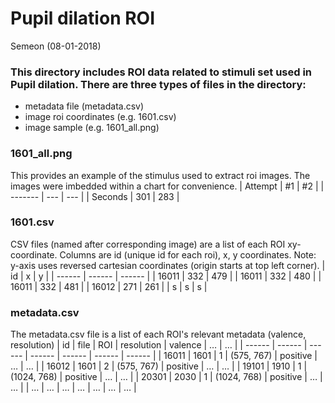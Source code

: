 # Pupil dilation ROI
Semeon (08-01-2018)

### This directory includes ROI data related to stimuli set used in Pupil dilation. There are three types of files in the directory:
- metadata file (metadata.csv)
- image roi coordinates (e.g. 1601.csv)
- image sample (e.g. 1601_all.png)

### 1601_all.png
This provides an example of the stimulus used to extract roi images. The images were imbedded within a chart for convenience.
| Attempt | #1  | #2  |
| ------- | --- | --- |
| Seconds | 301 | 283 |
### 1601.csv
CSV files (named after corresponding image) are a list of each ROI xy-coordinate. Columns are id (unique id for each roi), x, y coordinates. 
Note: y-axis uses reversed cartesian coordinates (origin starts at top left corner).
| id | x | y |
| ------ | ------ | ------ |
| 16011 | 332 | 479 |
| 16011 | 332 | 480 |
| 16011 | 332 | 481 |
| 16012 | 271 | 261 |
| s | s | s |

### metadata.csv
The metadata.csv file is a list of each ROI's relevant metadata (valence, resolution)
| id | file | ROI | resolution | valence | … | … |
| ------ | ------ | ------ | ------ | ------ | ------ | ------ |
| 16011 | 1601 | 1 | (575, 767) | positive | … | … |
| 16012 | 1601 | 2 | (575, 767) | positive | … | … |
| 19101 | 1910 | 1 | (1024, 768) | positive | … | … |
| 20301 | 2030 | 1 | (1024, 768) | positive | … | … |
| … | … | … | … | … | … | … |


